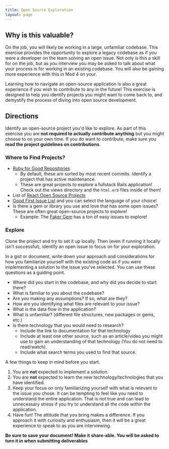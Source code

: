 ```yaml
---
title: Open Source Exploration
layout: page
---
```


## Why is this valuable?

On the job, you will likely be working in a large, unfamiliar codebase. This exercise provides the opportunity to explore a legacy codebase as if you were a developer on the team solving an open issue. Not only is this a skill for on the job, but as you interview you may be asked to talk about what your process is for working in an existing codebase. You will also be gaining more experience with this in Mod 4 on your.

Learning how to navigate an open-source application is also a great experience if you wish to contribute to any in the future! This exercise is designed to help you identify projects you might want to come back to, and demystify the process of diving into open source development. 

## Directions

Identify an open-source project you'd like to explore. As part of this exercise you are **not required to actually contribute anything** but you might choose to on your own time. If you do want to contribute, make sure you **read the project guidelines on contributions**.

### Where to Find Projects?

* [Ruby for Good Repositories](https://github.com/orgs/rubyforgood/repositories)
  * By default, these are sorted by most recent commits. Identify a project that has active maintenance.
  * These are great projects to explore a fullstack Rails application! Check out the views directory and the `html.erb` files inside of them!
* List of [React Open Source Projects](https://github.com/Dun-sin/react-open-source-projects)
* [Good First Issue List](https://goodfirstissue.dev/language/ruby) and you can select the language of your choice!
* Is there a gem or library you use and love that has some open issues? These are often great open-source projects to explore!
  * Example: The [Faker Gem](https://github.com/faker-ruby/faker/issues) has a ton of easy issues to explore!

### Explore

Clone the project and try to set it up locally. Then (even if running it locally isn't successful), identify an open issue to focus on for your exploration. 

In a gist or document, write down your approach and considerations for how you familiarize yourself with the existing code as if you were implementing a solution to the issue you've selected. You can use these questions as a guiding point.

- Where did you start in the codebase, and why did you decide to start there?
- What is familiar to you about the codebase?
- Are you making any assumptions? If so, what are they?
- How are you identifying what files are relevant to your issue?
- What is the data flow in the application?
- What is unfamiliar? (different file structures, new packages or gems, etc.)
- Is there technology that you would need to research?
  - Include the link to documentation for that technology
  - Include at least one other source, such as an article/video you might use to gain an understanding of that technology (You do not need to read/watch).
  - Include what search terms you used to find that source.

A few things to keep in mind before you start.

1. You are **not** expected to implement a solution.
1. You are **not** expected to learn the new technology/technologies that you have identified.
1. Keep your focus on only familiarizing yourself with what is relevant to the issue you chose. It can be tempting to feel like you need to understand the entire application. That is not true and can lead to unnecessary stress if you try to understand all the code within the application.
1. Have fun! The attitude that you bring makes a difference. If you approach it with curiosity and enthusiasm, then it will be a great experience to speak to as you are interviewing.

**Be sure to save your document! Make it share-able. You will be asked to turn it in when submitting deliverables**
